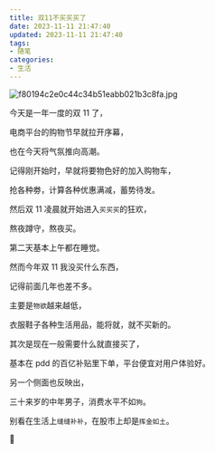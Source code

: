 ```yaml
---
title: 双11不买买买了
date: 2023-11-11 21:47:40
updated: 2023-11-11 21:47:40
tags:
- 随笔
categories:
- 生活
---
```


![f80194c2e0c44c34b51eabb021b3c8fa.jpg](https://s2.loli.net/2023/11/11/jBJQiCd5cTGNXrW.jpg)

今天是一年一度的双 11 了，

电商平台的购物节早就拉开序幕，

也在今天将气氛推向高潮。

记得刚开始时，早就将要物色好的加入购物车，

抢各种劵，计算各种优惠满减，蓄势待发。

然后双 11 凌晨就开始进入`买买买`的狂欢，

熬夜蹲守，熬夜买。

第二天基本上午都在睡觉。

然而今年双 11 我没买什么东西，

记得前面几年也差不多。

主要是`物欲`越来越低，

衣服鞋子各种生活用品，能将就，就不买新的。

其次是现在一般需要什么就直接买了，

基本在 pdd 的百亿补贴里下单，平台便宜对用户体验好。

另一个侧面也反映出，

三十来岁的中年男子，消费水平不如`狗`。

别看在生活上`缝缝补补`，在股市上却是`挥金如土`。

🐶

